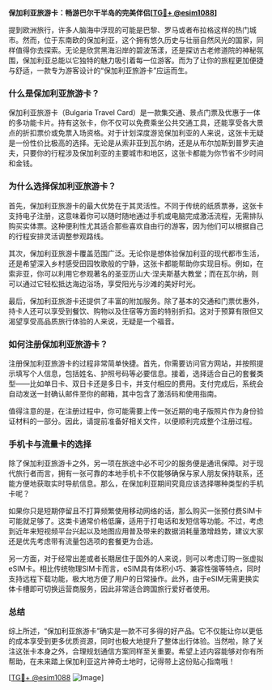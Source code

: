 **保加利亚旅游卡：畅游巴尔干半岛的完美伴侣[[TG💪+ @esim1088](https://t.me/s/esim1088)]**

提到欧洲旅行，许多人脑海中浮现的可能是巴黎、罗马或者布拉格这样的热门城市。然而，位于东南欧的保加利亚，这个拥有悠久历史与壮丽自然风光的国家，同样值得你去探索。无论是欣赏黑海沿岸的碧波荡漾，还是探访古老修道院的神秘氛围，保加利亚总能以它独特的魅力吸引着每一位游客。而为了让你的旅程更加便捷与舒适，一款专为游客设计的“保加利亚旅游卡”应运而生。

### 什么是保加利亚旅游卡？

保加利亚旅游卡（Bulgaria Travel Card）是一款集交通、景点门票及优惠于一体的多功能卡片。持有这张卡，你不仅可以免费乘坐公共交通工具，还能享受各大景点的折扣票价或免票入场资格。对于计划深度游览保加利亚的人来说，这张卡无疑是一份性价比极高的选择。无论是从索非亚到瓦尔纳，还是从布尔加斯到普罗夫迪夫，只要你的行程涉及保加利亚的主要城市和地区，这张卡都能为你节省不少时间和金钱。

### 为什么选择保加利亚旅游卡？

首先，保加利亚旅游卡的最大优势在于其灵活性。不同于传统的纸质票券，这张卡支持电子注册，这意味着你可以随时随地通过手机或电脑完成激活流程，无需排队购买实体票。这种便利性尤其适合那些喜欢自由行的游客，因为他们可以根据自己的行程安排灵活调整参观路线。

其次，保加利亚旅游卡覆盖范围广泛。无论你是想体验保加利亚的现代都市生活，还是希望深入乡村感受田园牧歌般的宁静，这张卡都能帮助你实现目标。例如，在索非亚，你可以利用它参观著名的圣亚历山大·涅夫斯基大教堂；而在瓦尔纳，则可以通过它轻松抵达海边浴场，享受阳光与沙滩的美好时光。

最后，保加利亚旅游卡还提供了丰富的附加服务。除了基本的交通和门票优惠外，持卡人还可以享受到餐饮、购物以及住宿等方面的特别折扣。这对于预算有限但又渴望享受高品质旅行体验的人来说，无疑是一个福音。

### 如何注册保加利亚旅游卡？

注册保加利亚旅游卡的过程非常简单快捷。首先，你需要访问官方网站，并按照提示填写个人信息，包括姓名、护照号码等必要信息。接着，选择适合自己的套餐类型——比如单日卡、双日卡还是多日卡，并支付相应的费用。支付完成后，系统会自动发送一封确认邮件至你的邮箱，其中包含了激活码和使用指南。

值得注意的是，在注册过程中，你可能需要上传一张近期的电子版照片作为身份验证材料的一部分。因此，请提前准备好相关文件，以便顺利完成整个注册过程。

### 手机卡与流量卡的选择

除了保加利亚旅游卡之外，另一项在旅途中必不可少的服务便是通讯保障。对于现代旅行者而言，拥有一张可靠的本地手机卡不仅能够确保与家人朋友保持联系，还能方便地获取实时导航信息。那么，在保加利亚期间究竟应该选择哪种类型的手机卡呢？

如果你只是短期停留且不打算频繁使用移动网络的话，那么购买一张预付费SIM卡可能就足够了。这类卡通常价格低廉，适用于打电话和发短信等功能。不过，考虑到近年来短视频平台兴起以及地图应用普及带来的数据消耗量激增趋势，建议大家还是优先考虑带有流量包选项的套餐更为合适。

另一方面，对于经常出差或者长期居住于国外的人来说，则可以考虑订购一张虚拟eSIM卡。相比传统物理SIM卡而言，eSIM具有体积小巧、兼容性强等特点，同时支持远程下载功能，极大地方便了用户的日常操作。此外，由于eSIM无需更换实体卡槽即可切换运营商服务，因此非常适合跨国旅行爱好者使用。

### 总结

综上所述，“保加利亚旅游卡”确实是一款不可多得的好产品。它不仅能让你以更低的成本享受到更多优质资源，同时也极大地提升了整体出行体验。当然啦，除了关注这张卡本身之外，合理规划通信方案同样至关重要。希望上述内容能够对你有所帮助，在未来踏上保加利亚这片神奇土地时，记得带上这份贴心指南哦！

[[TG💪+ @esim1088](https://t.me/s/esim1088) ![Image](https://i.postimg.cc/4NQfJmqS/Snipaste-2025-05-13-00-14-12.png)]